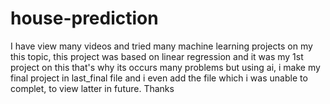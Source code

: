 # house-prediction

I have view many videos and tried many machine learning projects on my this topic, this project was based on linear regression and it was my 1st project on this that's why its occurs many problems but using ai, i make my final project in last_final file and i even add the file which i was unable to complet, to view latter in future. Thanks
